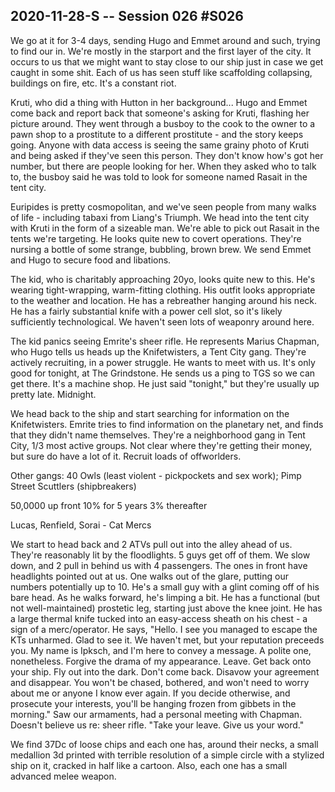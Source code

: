 ## 2020-11-28-S -- Session 026 #S026

We go at it for 3-4 days, sending Hugo and Emmet around and such, trying to find our in. We're mostly in the starport and the first layer of the city. It occurs to us that we might want to stay close to our ship just in case we get caught in some shit. Each of us has seen stuff like scaffolding collapsing, buildings on fire, etc. It's a constant riot.

Kruti, who did a thing with Hutton in her background... Hugo and Emmet come back and report back that someone's asking for Kruti, flashing her picture around. They went through a busboy to the cook to the owner to a pawn shop to a prostitute to a different prostitute - and the story keeps going. Anyone with data access is seeing the same grainy photo of Kruti and being asked if they've seen this person. They don't know how's got her number, but there are people looking for her. When they asked who to talk to, the busboy said he was told to look for someone named Rasait in the tent city.

Euripides is pretty cosmopolitan, and we've seen people from many walks of life - including tabaxi from Liang's Triumph. We head into the tent city with Kruti in the form of a sizeable man. We're able to pick out Rasait in the tents we're targeting. He looks quite new to covert operations. They're nursing a bottle of some strange, bubbling, brown brew. We send Emmet and Hugo to secure food and libations.

The kid, who is charitably approaching 20yo, looks quite new to this. He's wearing tight-wrapping, warm-fitting clothing. His outfit looks appropriate to the weather and location. He has a rebreather hanging around his neck. He has a fairly substantial knife with a power cell slot, so it's likely sufficiently technological. We haven't seen lots of weaponry around here.

The kid panics seeing Emrite's sheer rifle. He represents Marius Chapman, who Hugo tells us heads up the Knifetwisters, a Tent City gang. They're actively recruiting, in a power struggle. He wants to meet with us. It's only good for tonight, at The Grindstone. He sends us a ping to TGS so we can get there. It's a machine shop. He just said "tonight," but they're usually up pretty late. Midnight.

We head back to the ship and start searching for information on the Knifetwisters. Emrite tries to find information on the planetary net, and finds that they didn't name themselves. They're a neighborhood gang in Tent City, 1/3 most active groups. Not clear where they're getting their money, but sure do have a lot of it. Recruit loads of offworlders.

Other gangs: 40 Owls (least violent - pickpockets and sex work); Pimp Street Scuttlers (shipbreakers)

50,0000 up front
10% for 5 years
3% thereafter

Lucas, Renfield, Sorai - Cat Mercs

We start to head back and 2 ATVs pull out into the alley ahead of us. They're reasonably lit by the floodlights. 5 guys get off of them. We slow down, and 2 pull in behind us with 4 passengers. The ones in front have headlights pointed out at us. One walks out of the glare, putting our numbers potentially up to 10. He's a small guy with a glint coming off of his bare head. As he walks forward, he's limping a bit. He has a functional (but not well-maintained) prostetic leg, starting just above the knee joint. He has a large thermal knife tucked into an easy-access sheath on his chest - a sign of a merc/operator. He says, "Hello. I see you managed to escape the KTs unharmed. Glad to see it. We haven't met, but your reputation preceeds you. My name is Ipksch, and I'm here to convey a message. A polite one, nonetheless. Forgive the drama of my appearance. Leave. Get back onto your ship. Fly out into the dark. Don't come back. Disavow your agreement and disappear. You won't be chased, bothered, and won't need to worry about me or anyone I know ever again. If you decide otherwise, and prosecute your interests, you'll be hanging frozen from gibbets in the morning." Saw our armaments, had a personal meeting with Chapman. Doesn't believe us re: sheer rifle. "Take your leave. Give us your word."

We find 37Dc of loose chips and each one has, around their necks, a small medallion 3d printed with terrible resolution of a simple circle with a stylized ship on it, cracked in half like a cartoon. Also, each one has a small advanced melee weapon.
